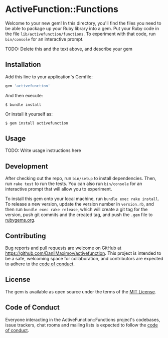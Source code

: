 # ActiveFunction::Functions

Welcome to your new gem! In this directory, you'll find the files you need to be able to package up your Ruby library into a gem. Put your Ruby code in the file `lib/activefunction/functions`. To experiment with that code, run `bin/console` for an interactive prompt.

TODO: Delete this and the text above, and describe your gem

## Installation

Add this line to your application's Gemfile:

```ruby
gem 'activefunction'
```

And then execute:

    $ bundle install

Or install it yourself as:

    $ gem install activefunction

## Usage

TODO: Write usage instructions here

## Development

After checking out the repo, run `bin/setup` to install dependencies. Then, run `rake test` to run the tests. You can also run `bin/console` for an interactive prompt that will allow you to experiment.

To install this gem onto your local machine, run `bundle exec rake install`. To release a new version, update the version number in `version.rb`, and then run `bundle exec rake release`, which will create a git tag for the version, push git commits and the created tag, and push the `.gem` file to [rubygems.org](https://rubygems.org).

## Contributing

Bug reports and pull requests are welcome on GitHub at https://github.com/DanilMaximov/activefunction. This project is intended to be a safe, welcoming space for collaboration, and contributors are expected to adhere to the [code of conduct](https://github.com/DanilMaximov/activefunction/blob/master/CODE_OF_CONDUCT.md).

## License

The gem is available as open source under the terms of the [MIT License](https://opensource.org/licenses/MIT).

## Code of Conduct

Everyone interacting in the ActiveFunction::Functions project's codebases, issue trackers, chat rooms and mailing lists is expected to follow the [code of conduct](https://github.com/DanilMaximov/activefunction/blob/master/CODE_OF_CONDUCT.md).
